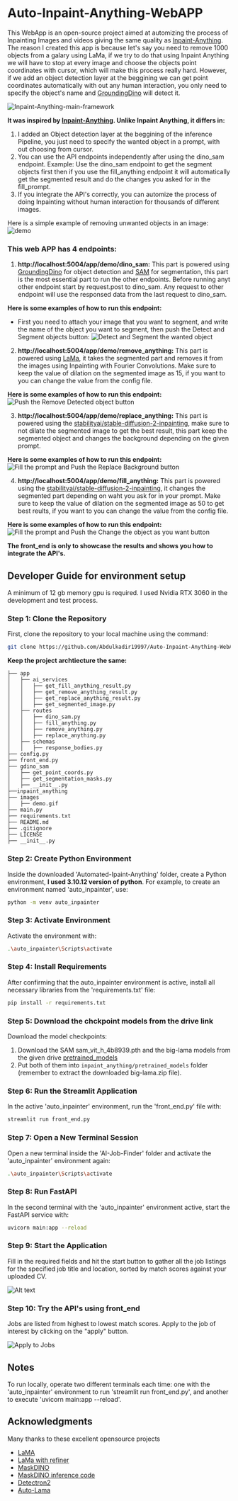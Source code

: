# Auto-Inpaint-Anything-WebAPP
This WebApp is an open-source project aimed at automizing the process of Inpainting Images and videos giving the same quality as [Inpaint-Anything](https://github.com/geekyutao/Inpaint-Anything). The reason I created this app is because let's say you need to remove 1000 objects from a galary using LaMa, if we try to do that using Inpaint Anything we will have to stop at every image and choose the objects point coordinates with cursor, which will make this process really hard. However, if we add an object detection layer at the beggining we can get point coordinates automatically with out any human interaction, you only need to specify the object's name and [GroundingDino](https://huggingface.co/docs/transformers/en/model_doc/grounding-dino) will detect it.



![Inpaint-Anything-main-framework](images/MainFramework.png)

**It was inspired by [Inpaint-Anything](https://github.com/geekyutao/Inpaint-Anything). Unlike Inpaint Anything, it differs in:**
1. I added an Object detection layer at the beggining of the inference Pipeline, you just need to specify the wanted object in a prompt, with out choosing from cursor.
2. You can use the API endpoints independently after using the dino_sam endpoint. Example: Use the dino_sam endpoint to get the segment objects first then if you use the fill_anything endpoint it will automatically get the segmented result and do the changes you asked for in the fill_prompt.
3. If you integrate the API's correctly, you can automize the process of doing Inpainting without human interaction for thousands of different images.

Here is a simple example of removing unwanted objects in an image:
![demo](images/remove_objects.gif)


### This web APP has 4 endpoints:
1. **http://localhost:5004/app/demo/dino_sam:** This part is powered using [GroundingDino](https://huggingface.co/docs/transformers/en/model_doc/grounding-dino) for object detection and [SAM](https://github.com/facebookresearch/segment-anything) for segmentation, this part is the most essential part to run the other endpoints. Before running anyt other endpoint start by request.post to dino_sam. Any request to other endpoint will use the responsed data from the last request to dino_sam.

**Here is some examples of how to run this endpoint:**
- First you need to attach your image that you want to segment, and write the name of the object you want to segment, then push the Detect and Segment objects button:
![Detect and Segment the wanted object](images/segmentation.gif)

2. **http://localhost:5004/app/demo/remove_anything:** This part is powered using [LaMa](https://github.com/advimman/lama), it takes the segmented part and removes it from the images using Inpainting with Fourier Convolutions. Make sure to keep the value of dilation on the segmented image as 15, if you want to you can change the value from the config file. 

**Here is some examples of how to run this endpoint:**
![Push the Remove Detected object button](images/remove.gif)

3. **http://localhost:5004/app/demo/replace_anything:** This part is powered using the [stabilityai/stable-diffusion-2-inpainting](https://huggingface.co/stabilityai/stable-diffusion-2-inpainting), make sure to not dilate the segmented image to get the best result, this part keep the segmented object and changes the background depending on the given prompt.

**Here is some examples of how to run this endpoint:**
![Fill the prompt and Push the Replace Background button](images/replace.gif)


4. **http://localhost:5004/app/demo/fill_anything:** This part is powered using the [stabilityai/stable-diffusion-2-inpainting](https://huggingface.co/stabilityai/stable-diffusion-2-inpainting), it changes the segmented part depending on waht you ask for in your prompt. Make sure to keep the value of dilation on the segmented image as 50 to get best reults, if you want to you can change the value from the config file. 

**Here is some examples of how to run this endpoint:**
![Fill the prompt and Push the Change the object as you want button](images/fill.gif)


**The front_end is only to showcase the results and shows you how to integrate the API's.**


## Developer Guide for environment setup
A minimum of 12 gb memory gpu is required. I used Nvidia RTX 3060 in the development and test process.


### Step 1: Clone the Repository

First, clone the repository to your local machine using the command:

```bash
git clone https://github.com/Abdulkadir19997/Auto-Inpaint-Anything-WebAPP.git
```

**Keep the project archtiecture the same:**
```
├── app
│   ├── ai_services
│   │   ├── get_fill_anything_result.py
│   │   ├── get_remove_anything_result.py
│   │   ├── get_replace_anything_result.py
│   │   ├── get_segmented_image.py
│   ├── routes
│   │   ├── dino_sam.py
│   │   ├── fill_anything.py
│   │   ├── remove_anything.py
│   │   ├── replace_anything.py
│   ├── schemas
│   │   ├── response_bodies.py
├── config.py
├── front_end.py
├── gdino_sam
│   ├── get_point_coords.py
│   ├── get_segmentation_masks.py
│   ├── __init__.py
├──inpaint_anything
├── images
│   ├── demo.gif
├── main.py
├── requirements.txt
├── README.md
├── .gitignore
├── LICENSE
├── __init__.py
```

### Step 2: Create Python Environment

Inside the downloaded 'Automated-Ipaint-Anything' folder, create a Python environment, **I used 3.10.12 version of python**. For example, to create an environment named 'auto_inpainter', use:

```bash
python -m venv auto_inpainter
```

### Step 3: Activate Environment

Activate the environment with:

```bash
.\auto_inpainter\Scripts\activate
```

### Step 4: Install Requirements

After confirming that the auto_inpainter environment is active, install all necessary libraries from the 'requirements.txt' file:

```bash
pip install -r requirements.txt
```

### Step 5: Download the chckpoint models from the drive link
Download the model checkpoints:
1. Download the SAM sam_vit_h_4b8939.pth and the big-lama models from the given drive [pretrained_models](https://drive.google.com/drive/folders/1wpY-upCo4GIW4wVPnlMh_ym779lLIG2A?usp=sharing) 
2. Put both of them into `inpaint_anything/pretrained_models` folder (remember to extract the downloaded big-lama.zip file).


### Step 6: Run the Streamlit Application

In the active 'auto_inpainter' environment, run the 'front_end.py' file with:

```bash
streamlit run front_end.py
```

### Step 7: Open a New Terminal Session

Open a new terminal inside the 'AI-Job-Finder' folder and activate the 'auto_inpainter' environment again:

```bash
.\auto_inpainter\Scripts\activate
```

### Step 8: Run FastAPI

In the second terminal with the 'auto_inpainter' environment active, start the FastAPI service with:

```bash
uvicorn main:app --reload
```

### Step 9: Start the Application

Fill in the required fields and hit the start button to gather all the job listings for the specified job title and location, sorted by match scores against your uploaded CV.

![Alt text](images/request_input_data.png)

### Step 10: Try the API's using front_end 

Jobs are listed from highest to lowest match scores. Apply to the job of interest by clicking on the "apply" button.

![Apply to Jobs](images/prediction_results.png)

## Notes
To run locally, operate two different terminals each time: one with the 'auto_inpainter' environment to run 'streamlit run front_end.py', and another to execute 'uvicorn main:app --reload'.


## Acknowledgments
Many thanks to these excellent opensource projects
* [LaMA](https://github.com/saic-mdal/lama)
* [LaMa with refiner](https://github.com/geomagical/lama-with-refiner)
* [MaskDINO](https://github.com/IDEA-Research/MaskDINO)
* [MaskDINO inference code](https://github.com/MeAmarP/MaskDINO/tree/quickfix/infer_demo)
* [Detectron2](https://github.com/facebookresearch/detectron2)
* [Auto-Lama](https://github.com/andy971022/auto-lama)
